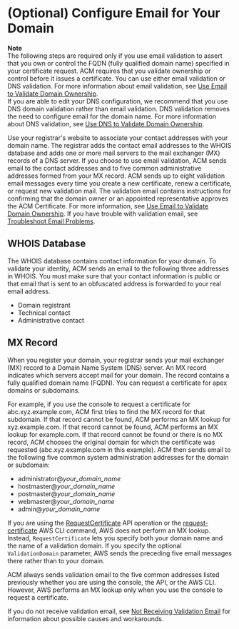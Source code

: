 # \(Optional\) Configure Email for Your Domain<a name="setup-email"></a>

**Note**  
 The following steps are required only if you use email validation to assert that you own or control the FQDN \(fully qualified domain name\) specified in your certificate request\. ACM requires that you validate ownership or control before it issues a certificate\. You can use either email validation or DNS validation\. For more information about email validation, see [Use Email to Validate Domain Ownership](gs-acm-validate-email.md)\.   
If you are able to edit your DNS configuration, we recommend that you use DNS domain validation rather than email validation\. DNS validation removes the need to configure email for the domain name\. For more information about DNS validation, see [Use DNS to Validate Domain Ownership](gs-acm-validate-dns.md)\. 

Use your registrar's website to associate your contact addresses with your domain name\. The registrar adds the contact email addresses to the WHOIS database and adds one or more mail servers to the mail exchanger \(MX\) records of a DNS server\. If you choose to use email validation, ACM sends email to the contact addresses and to five common administrative addresses formed from your MX record\. ACM sends up to eight validation email messages every time you create a new certificate, renew a certificate, or request new validation mail\. The validation email contains instructions for confirming that the domain owner or an appointed representative approves the ACM Certificate\. For more information, see [Use Email to Validate Domain Ownership](gs-acm-validate-email.md)\. If you have trouble with validation email, see [Troubleshoot Email Problems](troubleshooting-email.md)\. 

## WHOIS Database<a name="setup-email-whois"></a>

The WHOIS database contains contact information for your domain\. To validate your identity, ACM sends an email to the following three addresses in WHOIS\. You must make sure that your contact information is public or that email that is sent to an obfuscated address is forwarded to your real email address\. 
+ Domain registrant
+ Technical contact
+ Administrative contact

## MX Record<a name="setup-email-mx"></a>

When you register your domain, your registrar sends your mail exchanger \(MX\) record to a Domain Name System \(DNS\) server\. An MX record indicates which servers accept mail for your domain\. The record contains a fully qualified domain name \(FQDN\)\. You can request a certificate for apex domains or subdomains\. 

For example, if you use the console to request a certificate for abc\.xyz\.example\.com, ACM first tries to find the MX record for that subdomain\. If that record cannot be found, ACM performs an MX lookup for xyz\.example\.com\. If that record cannot be found, ACM performs an MX lookup for example\.com\. If that record cannot be found or there is no MX record, ACM chooses the original domain for which the certificate was requested \(abc\.xyz\.example\.com in this example\)\. ACM then sends email to the following five common system administration addresses for the domain or subdomain: 
+ administrator@*your\_domain\_name*
+ hostmaster@*your\_domain\_name*
+ postmaster@*your\_domain\_name*
+ webmaster@*your\_domain\_name*
+ admin@*your\_domain\_name*

If you are using the [RequestCertificate](http://docs.aws.amazon.com/acm/latest/APIReference/API_RequestCertificate.html) API operation or the [request\-certificate](http://docs.aws.amazon.com/cli/latest/reference/acm/request-certificate.html) AWS CLI command, AWS does not perform an MX lookup\. Instead, `RequestCertificate` lets you specify both your domain name and the name of a validation domain\. If you specify the optional `ValidationDomain` parameter, AWS sends the preceding five email messages there rather than to your domain\. 

ACM always sends validation email to the five common addresses listed previously whether you are using the console, the API, or the AWS CLI\. However, AWS performs an MX lookup only when you use the console to request a certificate\. 

If you do not receive validation email, see [Not Receiving Validation Email](troubleshooting-email.md#troubleshooting-no-mail) for information about possible causes and workarounds\. 